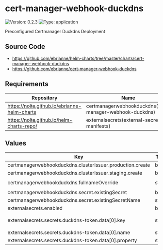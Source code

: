 # cert-manager-webhook-duckdns

![Version: 0.2.3](https://img.shields.io/badge/Version-0.2.3-informational?style=flat-square) ![Type: application](https://img.shields.io/badge/Type-application-informational?style=flat-square)

Preconfigured Certmanager Duckdns Deployment

## Source Code

* <https://github.com/ebrianne/helm-charts/tree/master/charts/cert-manager-webhook-duckdns>
* <https://github.com/ebrianne/cert-manager-webhook-duckdns>

## Requirements

| Repository | Name | Version |
|------------|------|---------|
| https://nolte.github.io/ebrianne-helm-charts | certmanagerwebhookduckdns(cert-manager-webhook-duckdns) | 1.2.4 |
| https://nolte.github.io/helm-charts-repo/ | externalsecrets(external-secrets-manifests) | 0.1.1 |

## Values

| Key | Type | Default | Description |
|-----|------|---------|-------------|
| certmanagerwebhookduckdns.clusterIssuer.production.create | bool | `true` |  |
| certmanagerwebhookduckdns.clusterIssuer.staging.create | bool | `true` |  |
| certmanagerwebhookduckdns.fullnameOverride | string | `"cert-manager-webhook-duckdns"` |  |
| certmanagerwebhookduckdns.secret.existingSecret | bool | `true` |  |
| certmanagerwebhookduckdns.secret.existingSecretName | string | `"duckdns-token"` |  |
| externalsecrets.enabled | bool | `true` |  |
| externalsecrets.secrets.duckdns-token.data[0].key | string | `"secrets-tf/data/third-party-services/duckdns.org/api"` |  |
| externalsecrets.secrets.duckdns-token.data[0].name | string | `"token"` |  |
| externalsecrets.secrets.duckdns-token.data[0].property | string | `"token"` |  |

